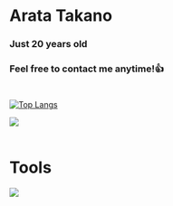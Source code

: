 # Arata Takano
### Just 20 years old 
### Feel free to contact me anytime!👍
#

[![Top Langs](https://github-readme-stats.vercel.app/api/top-langs/?username=Arata1202&layout=compact&theme=vue-dark)](https://github.com/anuraghazra/github-readme-stats)

<img src="https://skillicons.dev/icons?i=php,python,sqlite,mysql,aws" /> <br /><br />


 # Tools

 <img src="https://skillicons.dev/icons?i=vscode,wordpress,git,github" /> <br /><br />

